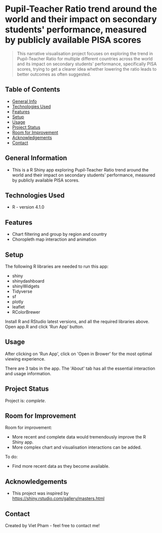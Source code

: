 # Pupil-Teacher Ratio trend around the world and their impact on secondary students' performance, measured by publicly available PISA scores
> This narrative visualisation project focuses on exploring the trend in Pupil-Teacher Ratio for multiple different countries across the world and its impact on secondary students' performance, specifically PISA scores, trying to get a clearer idea whether lowering the ratio leads to better outcomes as often suggested.

<!-- The intended audience are parents, education policy makers and any one interested in the education sector in general.
> Live demo [_here_](https://www.example.com). If you have the project hosted somewhere, include the link here. -->

## Table of Contents
* [General Info](#general-information)
* [Technologies Used](#technologies-used)
* [Features](#features)
* [Setup](#setup)
* [Usage](#usage)
* [Project Status](#project-status)
* [Room for Improvement](#room-for-improvement)
* [Acknowledgements](#acknowledgements)
* [Contact](#contact)
<!-- * [License](#license) -->


## General Information
- This is a R Shiny app exploring Pupil-Teacher Ratio trend around the world and their impact on secondary students' performance, measured by publicly available PISA scores.


## Technologies Used
- R - version 4.1.0


## Features
- Chart filtering and group by region and country
- Choropleth map interaction and animation


## Setup
The following R libraries are needed to run this app:
- shiny
- shinydashboard
- shinyWidgets
- Tidyverse
- sf
- plotly
- leaflet
- RColorBrewer

Install R and RStudio latest versions, and all the required libraries above. Open app.R and click 'Run App' button.


## Usage
After clicking on 'Run App', click on 'Open in Brower' for the most optimal viewing experience.

There are 3 tabs in the app. The 'About' tab has all the essential interaction and usage information.


## Project Status
Project is: _complete_.

## Room for Improvement

Room for improvement:
- More recent and complete data would tremendously improve the R Shiny app.
- More complex chart and visualisation interactions can be added.

To do:
- Find more recent data as they become available.


## Acknowledgements
- This project was inspired by https://shiny.rstudio.com/gallery/masters.html


## Contact
Created by Viet Pham - feel free to contact me!


<!-- Optional -->
<!-- ## License -->
<!-- This project is open source and available under the [... License](). -->

<!-- You don't have to include all sections - just the one's relevant to your project -->
